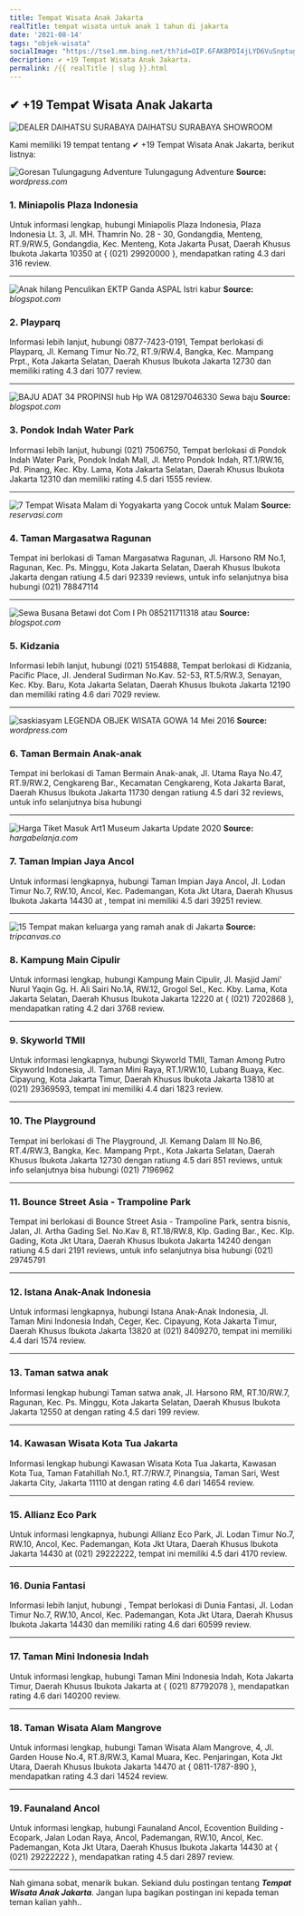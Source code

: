 ```yaml
---
title: Tempat Wisata Anak Jakarta
realTitle: tempat wisata untuk anak 1 tahun di jakarta
date: '2021-08-14'
tags: "objek-wisata"
socialImage: "https://tse1.mm.bing.net/th?id=OIP.6FAKBPDI4jLYD6VuSnptugHaDt&amp;pid=15.1"
decription: ✔ +19 Tempat Wisata Anak Jakarta.
permalink: /{{ realTitle | slug }}.html
---
```


## ✔ +19 Tempat Wisata Anak Jakarta

![DEALER DAIHATSU SURABAYA  DAIHATSU SURABAYA  SHOWROOM ](https://dealerdaihatsusurabaya.com/foto_berita/481947485Avanza-Facelift-780x390.jpg)



Kami memiliki 19 tempat tentang ✔ +19 Tempat Wisata Anak Jakarta, berikut listnya:



![Goresan Tulungagung Adventure Tulungagung Adventure ](https://tse2.mm.bing.net/th?id=OIP.mUwDdQ_76vyz3KeajNSLdwAAAA&amp;pid=15.1)
**Source:** _wordpress.com_


### 1. Miniapolis Plaza Indonesia



Untuk informasi lengkap, hubungi Miniapolis Plaza Indonesia, Plaza Indonesia Lt. 3, Jl. MH. Thamrin No. 28 - 30, Gondangdia, Menteng, RT.9/RW.5, Gondangdia, Kec. Menteng, Kota Jakarta Pusat, Daerah Khusus Ibukota Jakarta 10350 at { (021) 29920000 }, mendapatkan rating 4.3 dari 316 review.

---


![Anak hilang Penculikan EKTP Ganda  ASPAL Istri kabur ](https://tse2.mm.bing.net/th?id=OIP.PwSW26wLFvEJlXMQzRscNAHaEQ&amp;pid=15.1)
**Source:** _blogspot.com_


### 2. Playparq



Informasi lebih lanjut, hubungi 0877-7423-0191, Tempat berlokasi di Playparq, Jl. Kemang Timur No.72, RT.9/RW.4, Bangka, Kec. Mampang Prpt., Kota Jakarta Selatan, Daerah Khusus Ibukota Jakarta 12730 dan memiliki rating 4.3 dari 1077 review.

---


![BAJU ADAT 34 PROPINSI hub Hp  WA 081297046330 Sewa baju ](https://tse4.mm.bing.net/th?id=OIP.T52mKNdL8oeoaw008iCK0AHaE7&amp;pid=15.1)
**Source:** _blogspot.com_


### 3. Pondok Indah Water Park



Informasi lebih lanjut, hubungi (021) 7506750, Tempat berlokasi di Pondok Indah Water Park, Pondok Indah Mall, Jl. Metro Pondok Indah, RT.1/RW.16, Pd. Pinang, Kec. Kby. Lama, Kota Jakarta Selatan, Daerah Khusus Ibukota Jakarta 12310 dan memiliki rating 4.5 dari 1555 review.

---


![7 Tempat Wisata Malam di Yogyakarta yang Cocok untuk Malam ](https://tse1.mm.bing.net/th?id=OIP.Hm3Y1yjBZMh2RY0_TAhpnwHaE8&amp;pid=15.1)
**Source:** _reservasi.com_


### 4. Taman Margasatwa Ragunan



Tempat ini berlokasi di Taman Margasatwa Ragunan, Jl. Harsono RM No.1, Ragunan, Kec. Ps. Minggu, Kota Jakarta Selatan, Daerah Khusus Ibukota Jakarta dengan ratiung 4.5 dari 92339 reviews, untuk info selanjutnya bisa hubungi (021) 78847114

---


![Sewa Busana Betawi dot Com I Ph 085211711318 atau ](https://tse3.mm.bing.net/th?id=OIP.QoDK3IszvPQQekwYFrFo_gHaNK&amp;pid=15.1)
**Source:** _blogspot.com_


### 5. Kidzania



Informasi lebih lanjut, hubungi (021) 5154888, Tempat berlokasi di Kidzania, Pacific Place, Jl. Jenderal Sudirman No.Kav. 52-53, RT.5/RW.3, Senayan, Kec. Kby. Baru, Kota Jakarta Selatan, Daerah Khusus Ibukota Jakarta 12190 dan memiliki rating 4.6 dari 7029 review.

---


![saskiasyam  LEGENDA OBJEK WISATA GOWA 14 Mei 2016 ](https://tse3.mm.bing.net/th?id=OIP.Bb8K3SnyDF02uHztKJzjbAAAAA&amp;pid=15.1)
**Source:** _wordpress.com_


### 6. Taman Bermain Anak-anak



Tempat ini berlokasi di Taman Bermain Anak-anak, Jl. Utama Raya No.47, RT.9/RW.2, Cengkareng Bar., Kecamatan Cengkareng, Kota Jakarta Barat, Daerah Khusus Ibukota Jakarta 11730 dengan ratiung 4.5 dari 32 reviews, untuk info selanjutnya bisa hubungi 

---


![Harga Tiket Masuk Art1 Museum Jakarta Update 2020 ](https://tse3.mm.bing.net/th?id=OIP.dcvIL80_0adZurPsvEOoTQHaFb&amp;pid=15.1)
**Source:** _hargabelanja.com_


### 7. Taman Impian Jaya Ancol



Untuk informasi lengkapnya, hubungi Taman Impian Jaya Ancol, Jl. Lodan Timur No.7, RW.10, Ancol, Kec. Pademangan, Kota Jkt Utara, Daerah Khusus Ibukota Jakarta 14430 at , tempat ini memiliki 4.5 dari 39251 review.

---


![15 Tempat makan keluarga yang ramah anak di Jakarta](https://tse4.mm.bing.net/th?id=OIP.4TTeUQeWogow0sXxnpTmhAHaD4&amp;pid=15.1)
**Source:** _tripcanvas.co_


### 8. Kampung Main Cipulir



Untuk informasi lengkap, hubungi Kampung Main Cipulir, Jl. Masjid Jami&#039; Nurul Yaqin Gg. H. Ali Sairi No.1A, RW.12, Grogol Sel., Kec. Kby. Lama, Kota Jakarta Selatan, Daerah Khusus Ibukota Jakarta 12220 at { (021) 7202868 }, mendapatkan rating 4.2 dari 3768 review.

---


### 9. Skyworld TMII



Untuk informasi lengkapnya, hubungi Skyworld TMII, Taman Among Putro Skyworld Indonesia, Jl. Taman Mini Raya, RT.1/RW.10, Lubang Buaya, Kec. Cipayung, Kota Jakarta Timur, Daerah Khusus Ibukota Jakarta 13810 at (021) 29369593, tempat ini memiliki 4.4 dari 1823 review.

---


### 10. The Playground



Tempat ini berlokasi di The Playground, Jl. Kemang Dalam III No.B6, RT.4/RW.3, Bangka, Kec. Mampang Prpt., Kota Jakarta Selatan, Daerah Khusus Ibukota Jakarta 12730 dengan ratiung 4.5 dari 851 reviews, untuk info selanjutnya bisa hubungi (021) 7196962

---


### 11. Bounce Street Asia - Trampoline Park



Tempat ini berlokasi di Bounce Street Asia - Trampoline Park, sentra bisnis, Jalan, Jl. Artha Gading Sel. No.Kav 8, RT.18/RW.8, Klp. Gading Bar., Kec. Klp. Gading, Kota Jkt Utara, Daerah Khusus Ibukota Jakarta 14240 dengan ratiung 4.5 dari 2191 reviews, untuk info selanjutnya bisa hubungi (021) 29745791

---


### 12. Istana Anak-Anak Indonesia



Untuk informasi lengkapnya, hubungi Istana Anak-Anak Indonesia, Jl. Taman Mini Indonesia Indah, Ceger, Kec. Cipayung, Kota Jakarta Timur, Daerah Khusus Ibukota Jakarta 13820 at (021) 8409270, tempat ini memiliki 4.4 dari 1574 review.

---


### 13. Taman satwa anak



Informasi lengkap hubungi Taman satwa anak, Jl. Harsono RM, RT.10/RW.7, Ragunan, Kec. Ps. Minggu, Kota Jakarta Selatan, Daerah Khusus Ibukota Jakarta 12550 at  dengan rating 4.5 dari 199 review.

---


### 14. Kawasan Wisata Kota Tua Jakarta



Informasi lengkap hubungi Kawasan Wisata Kota Tua Jakarta, Kawasan Kota Tua, Taman Fatahillah No.1, RT.7/RW.7, Pinangsia, Taman Sari, West Jakarta City, Jakarta 11110 at  dengan rating 4.6 dari 14654 review.

---


### 15. Allianz Eco Park



Untuk informasi lengkapnya, hubungi Allianz Eco Park, Jl. Lodan Timur No.7, RW.10, Ancol, Kec. Pademangan, Kota Jkt Utara, Daerah Khusus Ibukota Jakarta 14430 at (021) 29222222, tempat ini memiliki 4.5 dari 4170 review.

---


### 16. Dunia Fantasi



Informasi lebih lanjut, hubungi , Tempat berlokasi di Dunia Fantasi, Jl. Lodan Timur No.7, RW.10, Ancol, Kec. Pademangan, Kota Jkt Utara, Daerah Khusus Ibukota Jakarta 14430 dan memiliki rating 4.6 dari 60599 review.

---


### 17. Taman Mini Indonesia Indah



Untuk informasi lengkap, hubungi Taman Mini Indonesia Indah, Kota Jakarta Timur, Daerah Khusus Ibukota Jakarta at { (021) 87792078 }, mendapatkan rating 4.6 dari 140200 review.

---


### 18. Taman Wisata Alam Mangrove



Untuk informasi lengkap, hubungi Taman Wisata Alam Mangrove, 4, Jl. Garden House No.4, RT.8/RW.3, Kamal Muara, Kec. Penjaringan, Kota Jkt Utara, Daerah Khusus Ibukota Jakarta 14470 at { 0811-1787-890 }, mendapatkan rating 4.3 dari 14524 review.

---


### 19. Faunaland Ancol



Untuk informasi lengkap, hubungi Faunaland Ancol, Ecovention Building - Ecopark, Jalan Lodan Raya, Ancol, Pademangan, RW.10, Ancol, Kec. Pademangan, Kota Jkt Utara, Daerah Khusus Ibukota Jakarta 14430 at { (021) 29222222 }, mendapatkan rating 4.5 dari 2897 review.

---









Nah gimana sobat, menarik bukan. Sekiand dulu postingan tentang ***Tempat Wisata Anak Jakarta***. Jangan lupa bagikan postingan ini kepada teman teman kalian yahh..
